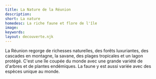 ```yaml
---
title: La Nature de la Réunion
description:
short: La nature
homedesc: La riche faune et flore de l'île
image:
keywords:
layout: decouverte.njk
---
```


La Réunion regorge de richesses naturelles, des forêts luxuriantes, des cascades en montagne, la savane, des plages tropicales et un lagon protégé. C'est une île coupée du monde avec une grande variété de d'arbres et de plantes endémiques. La faune y est aussi variée avec des espèces unique au monde. 
